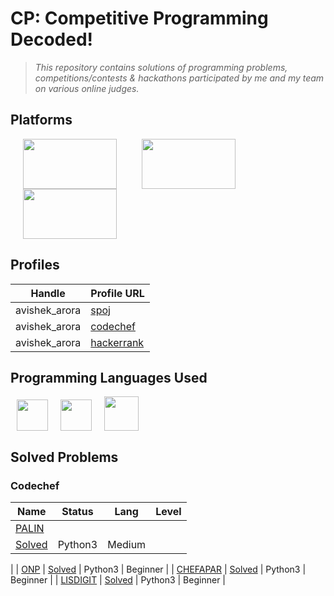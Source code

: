 # CP: Competitive Programming Decoded!
> *This repository contains solutions of programming problems, competitions/contests & hackathons participated by me and my team on various online judges.*

## Platforms
<img src="https://www.codechef.com/sites/all/themes/abessive/logo.png" height="80px" width="150px" hspace="20"><img src="http://arpitbhayani.me/static/images/spoj.png" height="80px" width="150px" hspace="20"><img src="https://d3keuzeb2crhkn.cloudfront.net/hackerrank/assets/styleguide/logo_wordmark-f5c5eb61ab0a154c3ed9eda24d0b9e31.svg" height="80px" width="150px" hspace="20">




## Profiles

| Handle | Profile URL |
| ------- | --- |
| avishek_arora   | [spoj](http://www.spoj.com/users/avishek_arora/) |
| avishek_arora | [codechef](https://www.codechef.com/users/avishek_arora) |
| avishek_arora | [hackerrank](https://www.hackerrank.com/avishek_arora) |

## Programming Languages Used 
<img src="http://urbanjungle.ca/wp-content/uploads/2014/01/letter-c-logo-cloudbau.jpg" height="50px" width="50px" hspace="10"><img src="https://ignite.apache.org/images/cpp.png" height="50px" width="50px" hspace="10"><img src="https://www.python.org/static/opengraph-icon-200x200.png" height="55px" width="55px" hspace="10">

## Solved Problems 

### Codechef
| Name | Status | Lang | Level |
| ------- | -------- | ----- | ---- | 
| [PALIN](https://www.codechef.com/problems/PALIN)
| [Solved](https://github.com/avi-arora/competitive-programming/blob/master/PALIN.py) | Python3 | Medium 
| 
| [ONP](https://www.codechef.com/problems/ONP) 
| [Solved](https://github.com/avi-arora/competitive-programming/blob/master/ONP.py) | Python3 | Beginner 
|
| [CHEFAPAR](https://www.codechef.com/problems/CHEFAPAR) 
| [Solved](https://github.com/avi-arora/competitive-programming/blob/master/CHEFAPAR.py) | Python3 | Beginner 
|
| [LISDIGIT](https://www.codechef.com/problems/LISDIGIT) 
| [Solved](https://github.com/avi-arora/competitive-programming/blob/master/LISDIGIT.py) | Python3 | Beginner 
|

 








